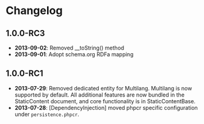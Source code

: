 Changelog
=========

1.0.0-RC3
---------

* **2013-09-02**: Removed __toString() method
* **2013-09-01**: Adopt schema.org RDFa mapping

1.0.0-RC1
---------

* **2013-07-29**: Removed dedicated entity for Multilang. Multilang is now
  supported by default. All additional features are now bundled in the
  StaticContent document, and core functionality is in StaticContentBase.
* **2013-07-28**: [DependencyInjection] moved phpcr specific configuration
  under `persistence.phpcr`.
